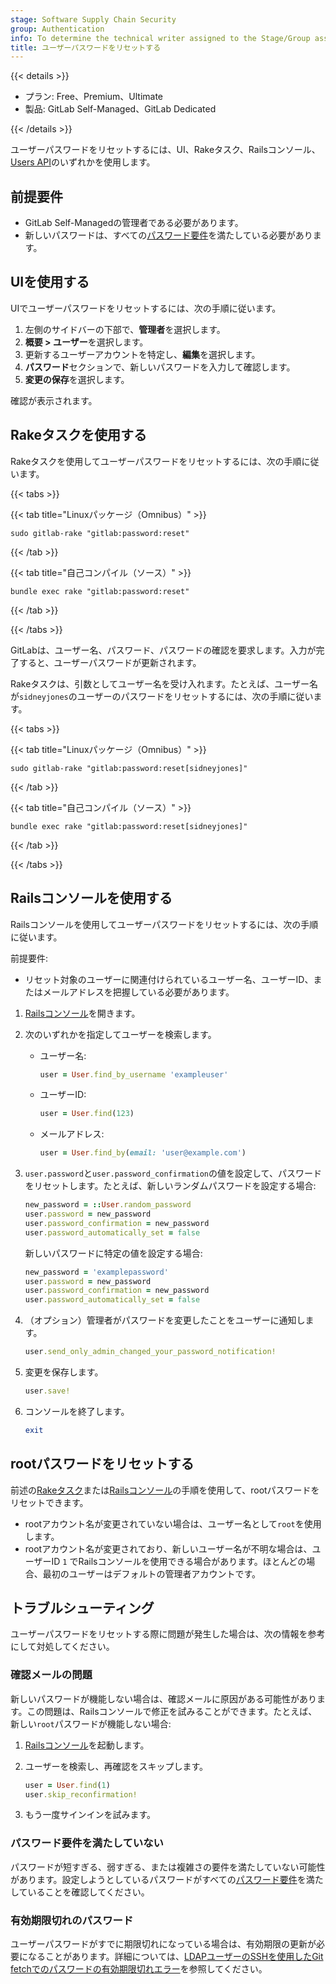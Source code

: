```yaml
---
stage: Software Supply Chain Security
group: Authentication
info: To determine the technical writer assigned to the Stage/Group associated with this page, see https://handbook.gitlab.com/handbook/product/ux/technical-writing/#assignments
title: ユーザーパスワードをリセットする
---
```


{{< details >}}

- プラン: Free、Premium、Ultimate
- 製品: GitLab Self-Managed、GitLab Dedicated

{{< /details >}}

ユーザーパスワードをリセットするには、UI、Rakeタスク、Railsコンソール、[Users API](../api/users.md#modify-a-user)のいずれかを使用します。

## 前提要件

- GitLab Self-Managedの管理者である必要があります。
- 新しいパスワードは、すべての[パスワード要件](../user/profile/user_passwords.md#password-requirements)を満たしている必要があります。

## UIを使用する

UIでユーザーパスワードをリセットするには、次の手順に従います。

1. 左側のサイドバーの下部で、**管理者**を選択します。
1. **概要 > ユーザー**を選択します。
1. 更新するユーザーアカウントを特定し、**編集**を選択します。
1. **パスワード**セクションで、新しいパスワードを入力して確認します。
1. **変更の保存**を選択します。

確認が表示されます。

## Rakeタスクを使用する

Rakeタスクを使用してユーザーパスワードをリセットするには、次の手順に従います。

{{< tabs >}}

{{< tab title="Linuxパッケージ（Omnibus）" >}}

```shell
sudo gitlab-rake "gitlab:password:reset"
```

{{< /tab >}}

{{< tab title="自己コンパイル（ソース）" >}}

```shell
bundle exec rake "gitlab:password:reset"
```

{{< /tab >}}

{{< /tabs >}}

GitLabは、ユーザー名、パスワード、パスワードの確認を要求します。入力が完了すると、ユーザーパスワードが更新されます。

Rakeタスクは、引数としてユーザー名を受け入れます。たとえば、ユーザー名が`sidneyjones`のユーザーのパスワードをリセットするには、次の手順に従います。

{{< tabs >}}

{{< tab title="Linuxパッケージ（Omnibus）" >}}

  ```shell
  sudo gitlab-rake "gitlab:password:reset[sidneyjones]"
  ```

{{< /tab >}}

{{< tab title="自己コンパイル（ソース）" >}}

  ```shell
  bundle exec rake "gitlab:password:reset[sidneyjones]"
  ```

{{< /tab >}}

{{< /tabs >}}

## Railsコンソールを使用する

Railsコンソールを使用してユーザーパスワードをリセットするには、次の手順に従います。

前提要件:

- リセット対象のユーザーに関連付けられているユーザー名、ユーザーID、またはメールアドレスを把握している必要があります。

1. [Railsコンソール](../administration/operations/rails_console.md)を開きます。
1. 次のいずれかを指定してユーザーを検索します。

   - ユーザー名:

     ```ruby
     user = User.find_by_username 'exampleuser'
     ```

   - ユーザーID:

     ```ruby
     user = User.find(123)
     ```

   - メールアドレス:

     ```ruby
     user = User.find_by(email: 'user@example.com')
     ```

1. `user.password`と`user.password_confirmation`の値を設定して、パスワードをリセットします。たとえば、新しいランダムパスワードを設定する場合:

   ```ruby
   new_password = ::User.random_password
   user.password = new_password
   user.password_confirmation = new_password
   user.password_automatically_set = false
   ```

   新しいパスワードに特定の値を設定する場合:

   ```ruby
   new_password = 'examplepassword'
   user.password = new_password
   user.password_confirmation = new_password
   user.password_automatically_set = false
   ```

1. （オプション）管理者がパスワードを変更したことをユーザーに通知します。

   ```ruby
   user.send_only_admin_changed_your_password_notification!
   ```

1. 変更を保存します。

   ```ruby
   user.save!
   ```

1. コンソールを終了します。

   ```ruby
   exit
   ```

## rootパスワードをリセットする

前述の[Rakeタスク](#use-a-rake-task)または[Railsコンソール](#use-a-rails-console)の手順を使用して、rootパスワードをリセットできます。

- rootアカウント名が変更されていない場合は、ユーザー名として`root`を使用します。
- rootアカウント名が変更されており、新しいユーザー名が不明な場合は、ユーザーID `1` でRailsコンソールを使用できる場合があります。ほとんどの場合、最初のユーザーはデフォルトの管理者アカウントです。

## トラブルシューティング

ユーザーパスワードをリセットする際に問題が発生した場合は、次の情報を参考にして対処してください。

### 確認メールの問題

新しいパスワードが機能しない場合は、確認メールに原因がある可能性があります。この問題は、Railsコンソールで修正を試みることができます。たとえば、新しい`root`パスワードが機能しない場合:

1. [Railsコンソール](../administration/operations/rails_console.md)を起動します。
1. ユーザーを検索し、再確認をスキップします。

   ```ruby
   user = User.find(1)
   user.skip_reconfirmation!
   ```

1. もう一度サインインを試みます。

### パスワード要件を満たしていない

パスワードが短すぎる、弱すぎる、または複雑さの要件を満たしていない可能性があります。設定しようとしているパスワードがすべての[パスワード要件](../user/profile/user_passwords.md#password-requirements)を満たしていることを確認してください。

### 有効期限切れのパスワード

ユーザーパスワードがすでに期限切れになっている場合は、有効期限の更新が必要になることがあります。詳細については、[LDAPユーザーのSSHを使用したGit fetchでのパスワードの有効期限切れエラー](../topics/git/troubleshooting_git.md#password-expired-error-on-git-fetch-with-ssh-for-ldap-user)を参照してください。
